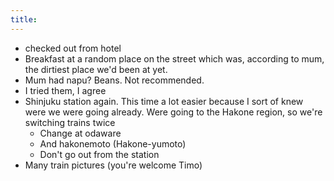 ```yaml
---
title:
---
```

* checked out from hotel
* Breakfast at a random place on the street which was, according to mum, the dirtiest place we'd been at yet. 
* Mum had napu? Beans. Not recommended. 
* I tried them, I agree
* Shinjuku station again. This time a lot easier because I sort of knew were we were going already. Were going to the Hakone region, so we're switching trains twice
  - Change at odaware
  - And hakonemoto (Hakone-yumoto)
  - Don't go out from the station
* Many train pictures (you're welcome Timo)

